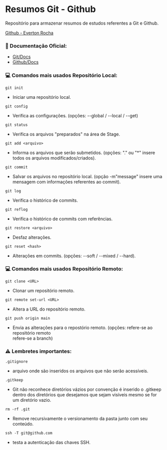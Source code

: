 # Resumos Git - Github

Repositório para armazenar resumos de estudos referentes a Git e Github.

[Github - Everton Rocha](https://github.com/RochaEverton)

### 📖 Documentação Oficial:
- [Git/Docs](https://git-scm.com/doc)
- [Github/Docs](https://docs.github.com/pt)

### 💻 Comandos mais usados Repositório Local:
```
git init 
```
- Iniciar uma repositório local.
```
git config 
```
- Verifica as configurações. (opções: --global / --local / --get)
```
git status 
```
- Verifica os arquivos "preparados" na área de Stage. 
```
git add <arquivo>
```
- Informa os arquivos que serão submetidos. (opções: "." ou "*" insere todos os arquivos modificados/criados).
```
git commit
```
- Salvar os arquivos no repositório local. (opção -m"message" insere uma mensagem com informações referentes ao commit).
```
git log
```
- Verifica o histórico de commits.
```
git reflog
```
- Verifica o histórico de commits com referências.
```
git restore <arquivo>
```
- Desfaz alterações.
```
git reset <hash>
```
- Alterações em commits. (opções: --soft / --mixed / --hard).


### 💻 Comandos mais usados Repositório Remoto:
```
git clone <URL>
```
- Clonar um repositório remoto.
```
git remote set-url <URL>
```
- Altera a URL do repositório remoto.
```
git push origin main
```
- Envia as alterações para o repostório remoto. (opções: <origin>refere-se ao repositório remoto <main> refere-se a branch)


### ⚠️ Lembretes importantes:
```
.gitignore 
```
- arquivo onde são inseridos os arquivos que não serão acessíveis.

```
.gitkeep 
```
- Git não reconhece diretórios vázios por convenção é inserido o .gitkeep dentro dos diretórios que desejamos que sejam visíveis mesmo se for um diretório vazio.

```
rm -rf .git 
```
- Remove recursivamente o versionamento da pasta junto com seu conteúdo.
```
ssh -T git@github.com
```
- testa a autenticação das chaves SSH.
